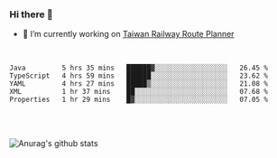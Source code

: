 ### Hi there 👋

- 🔭 I’m currently working on [Taiwan Railway Route Planner](https://github.com/Taiwan-Railway-Route-Planner)

<br/>

<!--START_SECTION:waka-->
```text
Java         5 hrs 35 mins   ██████▓░░░░░░░░░░░░░░░░░░   26.45 % 
TypeScript   4 hrs 59 mins   ██████░░░░░░░░░░░░░░░░░░░   23.62 % 
YAML         4 hrs 27 mins   █████▒░░░░░░░░░░░░░░░░░░░   21.08 % 
XML          1 hr 37 mins    ██░░░░░░░░░░░░░░░░░░░░░░░   07.68 % 
Properties   1 hr 29 mins    █▓░░░░░░░░░░░░░░░░░░░░░░░   07.05 % 
```
<!--END_SECTION:waka-->

<br/>
<br/>

![Anurag's github stats](https://github-readme-stats.vercel.app/api?username=DepickereSven&show_icons=true&theme=tokyonight)



<!--
**DepickereSven/DepickereSven** is a ✨ _special_ ✨ repository because its `README.md` (this file) appears on your GitHub profile.

Here are some ideas to get you started:

- 🔭 I’m currently working on ...
- 🌱 I’m currently learning ...
- 👯 I’m looking to collaborate on ...
- 🤔 I’m looking for help with ...
- 💬 Ask me about ...
- 📫 How to reach me: ...
- 😄 Pronouns: ...
- ⚡ Fun fact: ...
-->
